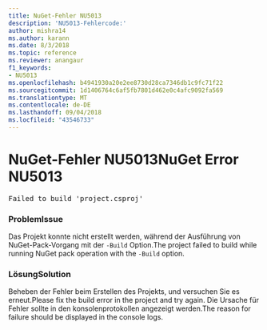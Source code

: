 ```yaml
---
title: NuGet-Fehler NU5013
description: 'NU5013-Fehlercode:'
author: mishra14
ms.author: karann
ms.date: 8/3/2018
ms.topic: reference
ms.reviewer: anangaur
f1_keywords:
- NU5013
ms.openlocfilehash: b4941930a20e2ee8730d28ca7346db1c9fc71f22
ms.sourcegitcommit: 1d1406764c6af5fb7801d462e0c4afc9092fa569
ms.translationtype: MT
ms.contentlocale: de-DE
ms.lasthandoff: 09/04/2018
ms.locfileid: "43546733"
---
```

# <a name="nuget-error-nu5013"></a><span data-ttu-id="7b4b5-103">NuGet-Fehler NU5013</span><span class="sxs-lookup"><span data-stu-id="7b4b5-103">NuGet Error NU5013</span></span>
<pre>Failed to build 'project.csproj'</pre>

### <a name="issue"></a><span data-ttu-id="7b4b5-104">Problem</span><span class="sxs-lookup"><span data-stu-id="7b4b5-104">Issue</span></span>

<span data-ttu-id="7b4b5-105">Das Projekt konnte nicht erstellt werden, während der Ausführung von NuGet-Pack-Vorgang mit der `-Build` Option.</span><span class="sxs-lookup"><span data-stu-id="7b4b5-105">The project failed to build while running NuGet pack operation with the `-Build` option.</span></span>


### <a name="solution"></a><span data-ttu-id="7b4b5-106">Lösung</span><span class="sxs-lookup"><span data-stu-id="7b4b5-106">Solution</span></span>

<span data-ttu-id="7b4b5-107">Beheben der Fehler beim Erstellen des Projekts, und versuchen Sie es erneut.</span><span class="sxs-lookup"><span data-stu-id="7b4b5-107">Please fix the build error in the project and try again.</span></span> <span data-ttu-id="7b4b5-108">Die Ursache für Fehler sollte in den konsolenprotokollen angezeigt werden.</span><span class="sxs-lookup"><span data-stu-id="7b4b5-108">The reason for failure should be displayed in the console logs.</span></span>

